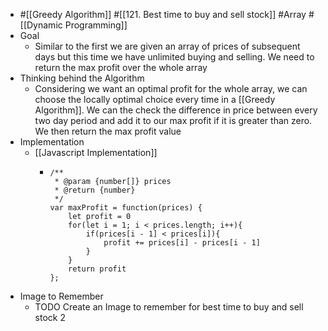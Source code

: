- #[[Greedy Algorithm]] #[[121. Best time to buy and sell stock]] #Array #[[Dynamic Programming]]
- Goal
	- Similar to the first we are given an array of prices of subsequent days but this time we have unlimited buying and selling. We need to return the max profit over the whole array
- Thinking behind the Algorithm
	- Considering we want an optimal profit for the whole array, we can choose the locally optimal choice every time in a [[Greedy Algorithm]]. We can the check the difference in price between every two day period and add it to our max profit if it is greater than zero. We then return the max profit value
- Implementation
	- [[Javascript Implementation]]
		- ```
		  /**
		   * @param {number[]} prices
		   * @return {number}
		   */
		  var maxProfit = function(prices) {
		      let profit = 0
		      for(let i = 1; i < prices.length; i++){
		          if(prices[i - 1] < prices[i]){
		              profit += prices[i] - prices[i - 1]
		          }
		      }
		      return profit
		  };
		  ```
- Image to Remember
	- TODO Create an Image to remember for best time to buy and sell stock 2